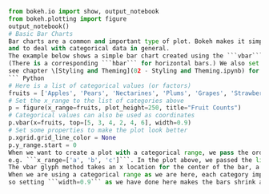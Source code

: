 ``` Python
from bokeh.io import show, output_notebook
from bokeh.plotting import figure
output_notebook()
# Basic Bar Charts
Bar charts are a common and important type of plot. Bokeh makes it simple to create all sorts of stacked or nested bar charts, 
and to deal with categorical data in general.
The example below shows a simple bar chart created using the ```vbar``` method for drawing vertical bars. 
(There is a corresponding ```hbar``` for horizontal bars.) We also set a few plot properties to make the chart look nicer, 
see chapter \[Styling and Theming](02 - Styling and Theming.ipynb) for information about visual properties.  
``` Python
# Here is a list of categorical values (or factors)
fruits = ['Apples', 'Pears', 'Nectarines', 'Plums', 'Grapes', 'Strawberries']
# Set the x_range to the list of categories above
p = figure(x_range=fruits, plot_height=250, title="Fruit Counts")
# Categorical values can also be used as coordinates
p.vbar(x=fruits, top=[5, 3, 4, 2, 4, 6], width=0.9)
# Set some properties to make the plot look better
p.xgrid.grid_line_color = None
p.y_range.start = 0
When we want to create a plot with a categorical range, we pass the ordered list of categorical values to ```figure```, 
e.g. ```x_range=['a', 'b', 'c']```. In the plot above, we passed the list of fruits as ```x_range```, and we can see those refelected as the x-axis.
The vbar glyph method takes an x location for the center of the bar, a ```top``` and ```bottom``` (which defaults to 0), and a ```width```. 
When we are using a categorical range as we are here, each category implicitly has width of 1, 
so setting ```width=0.9``` as we have done here makes the bars shrink away from each other. (Another option would be to add some padding to the range.)
